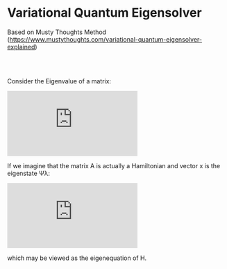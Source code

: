 <h1>Variational Quantum Eigensolver</h1>

Based on Musty Thoughts Method (https://www.mustythoughts.com/variational-quantum-eigensolver-explained)

<br>
<br>

Consider the Eigenvalue of a matrix:

![equation](https://latex.codecogs.com/gif.latex?A%5Coverrightarrow%7Bx%7D%3D%20%5Clambda%20%5Coverrightarrow%7Bx%7D)

If we imagine that the matrix A is actually a Hamiltonian and vector x is the eigenstate Ψλ:

![equation](https://latex.codecogs.com/gif.latex?H%20%7C%20%5Cpsi%20%5Clambda%20%3E%20%5C%20%3D%20%5C%20%5Clambda%20%7C%20%5Cpsi%20%5Clambda%20%3E)

which may be viewed as the eigenequation of H.
